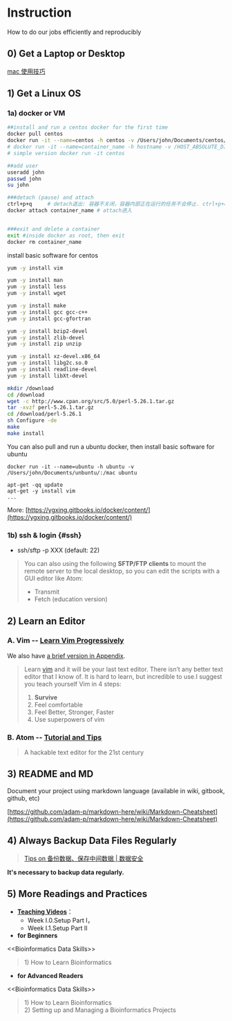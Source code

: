 # Instruction

How to do our jobs efficiently and reproducibly

## 0\) Get a Laptop or Desktop

[mac 使用技巧](https://www.evernote.com/l/ABIaUQq5Y4ZPv53w8iYevcDzHmCNY3AfIhU)

## 1\) Get a Linux OS

### 1a\) docker or VM

```bash
##install and run a centos docker for the first time
docker pull centos
docker run -it --name=centos -h centos -v /Users/john/Documents/centos/:/mac centos
# docker run -it --name=container_name -h hostname -v /HOST_ABSOLUTE_DIR:/CONTAINER_ABSOLUTE_DIR image_name:tag
# simple version docker run -it centos

##add user
useradd john
passwd john
su john

###detach (pause) and attach
ctrl+p+q     # detach退出: 容器不关闭，容器内部正在运行的任务不会停止. ctrl+p+q表示按住ctrl不动，先按下p，后按下q
docker attach container_name # attach进入


###exit and delete a container
exit #inside docker as root, then exit
docker rm container_name
```

install basic software for centos

```bash
yum -y install vim
```

```bash
yum -y install man
yum -y install less
yum -y install wget

yum -y install make
yum -y install gcc gcc-c++
yum -y install gcc-gfortran

yum -y install bzip2-devel
yum -y install zlib-devel
yum -y install zip unzip

yum -y install xz-devel.x86_64
yum -y install libg2c.so.0
yum -y install readline-devel
yum -y install libXt-devel

mkdir /download
cd /download
wget -c http://www.cpan.org/src/5.0/perl-5.26.1.tar.gz
tar -xvzf perl-5.26.1.tar.gz
cd /download/perl-5.26.1
sh Configure -de
make
make install
```

You can also pull and run a ubuntu docker, then install basic software for ubuntu

`docker run -it --name=ubuntu -h ubuntu -v /Users/john/Documents/unbuntu/:/mac ubuntu`

```text
apt-get -qq update
apt-get -y install vim
...
```

More: [https://ygxing.gitbooks.io/docker/content/](https://ygxing.gitbooks.io/docker/content/)

### 1b\) ssh & login {#ssh}

* ssh/sftp -p XXX \(default: 22\)

> You can also using the following **SFTP/FTP clients** to mount the remote server to the local desktop, so you can edit the scripts with a GUI editor like Atom:
>
> * Transmit
> * Fetch \(education version\)

## 2\) Learn an Editor

### A. **Vim** -- [Learn Vim Progressively](http://yannesposito.com/Scratch/en/blog/Learn-Vim-Progressively/)

We also have [a brief version in Appendix](appendix.md).

> Learn [vim](http://www.vim.org/) and it will be your last text editor. There isn’t any better text editor that I know of. It is hard to learn, but incredible to use.I suggest you teach yourself Vim in 4 steps:
>
> 1. **Survive**
> 2. Feel comfortable
> 3. Feel Better, Stronger, Faster
> 4. Use superpowers of vim

### B. **Atom --** [Tutorial and Tips ](https://www.evernote.com/l/ABJeb9FdBc1BC6AZSgWh4Ujc_StdcFYl-kw)

> A hackable text editor for the 21st century

## 3\) README and MD

Document your project using markdown language \(available in wiki, gitbook, github, etc\)

[https://github.com/adam-p/markdown-here/wiki/Markdown-Cheatsheet](https://github.com/adam-p/markdown-here/wiki/Markdown-Cheatsheet)

## 4\)  Always Backup Data Files Regularly

> [Tips on 备份数据、保存中间数据 \| 数据安全](https://www.evernote.com/l/ABLaXPPQIg1FM5Kgl1AoLqLj67CR1Cv44ws)

**It's necessary to backup data regularly.** 

## 5\) More Readings and Practices

* [**Teaching Videos**](../../getting-startted.md#learning-materials)：
  * Week I.0.Setup Part I，
  * Week I.1.Setup Part II
* **for Beginners**  

&lt;&lt;Bioinformatics Data Skills&gt;&gt;

> 1\) How to Learn Bioinformatics

* **for Advanced Readers** 

&lt;&lt;Bioinformatics Data Skills&gt;&gt;

> 1\) How to Learn Bioinformatics  
> 2\) Setting up and Managing a Bioinformatics Projects


